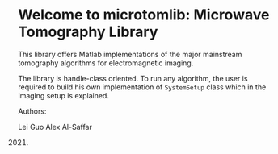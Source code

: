 # Welcome to microtomlib: Microwave Tomography Library

This library offers Matlab implementations of the major mainstream tomography algorithms for electromagnetic imaging.

The library is handle-class oriented. To run any algorithm, the user is required to build his own implementation of `SystemSetup` class which in the imaging setup is explained.

Authors:

Lei Guo
Alex Al-Saffar

2021.
